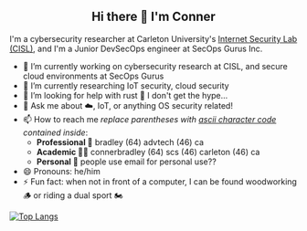 <h2 align="center">Hi there 👋 I'm Conner</h2>

I'm a cybersecurity researcher at Carleton University's [Internet Security Lab (CISL)](https://security.scs.carleton.ca/people.html), and I'm a Junior DevSecOps engineer at SecOps Gurus Inc. 

- 🔭 I’m currently working on cybersecurity research at CISL, and secure cloud environments at SecOps Gurus
- 🌱 I’m currently researching IoT security, cloud security
- 🤔 I’m looking for help with rust 🦀 I don't get the hype...
- 💬 Ask me about ☁️, IoT, or anything OS security related!
- 📫 How to reach me *replace parentheses with [ascii character code](https://theasciicode.com.ar/) contained inside*: 
  - **Professional 💼** bradley (64) advtech (46) ca
  - **Academic 🧑‍🎓** connerbradley (64) scs (46) carleton (46) ca
  - **Personal 🧔** people use email for personal use??
- 😄 Pronouns: he/him
- ⚡ Fun fact: when not in front of a computer, I can be found woodworking 🪵 or riding a dual sport 🏍️

[![Top Langs](https://github-readme-stats.vercel.app/api/top-langs/?username=theconner&theme=dark&layout=compact)](https://github.com/anuraghazra/github-readme-stats)

<!--
**TheConner/TheConner** is a ✨ _special_ ✨ repository because its `README.md` (this file) appears on your GitHub profile.

Here are some ideas to get you started:

- 🔭 I’m currently working on ...
- 🌱 I’m currently learning ...
- 👯 I’m looking to collaborate on ...
- 🤔 I’m looking for help with ...
- 💬 Ask me about ...
- 📫 How to reach me: ...
- 😄 Pronouns: ...
- ⚡ Fun fact: ...
-->
